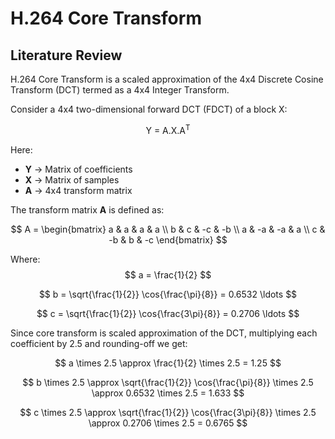 # H.264 Core Transform

## Literature Review
H.264 Core Transform is a scaled approximation of the 4x4 Discrete Cosine Transform (DCT) termed as a 4x4 Integer Transform.

Consider a 4x4 two-dimensional forward DCT (FDCT) of a block X:

<p align="center">Y = A.X.A<sup>T</sup></p>

Here:
- **Y** -> Matrix of coefficients
- **X** -> Matrix of samples
- **A** -> 4x4 transform matrix

The transform matrix **A** is defined as:

$$
A = \begin{bmatrix}
a & a & a & a \\
b & c & -c & -b \\
a & -a & -a & a \\
c & -b & b & -c
\end{bmatrix}
$$

Where:
$$
a = \frac{1}{2}
$$

$$
b = \sqrt{\frac{1}{2}} \cos{\frac{\pi}{8}} = 0.6532 \ldots
$$

$$
c = \sqrt{\frac{1}{2}} \cos{\frac{3\pi}{8}} = 0.2706 \ldots
$$

Since core transform is scaled approximation of the DCT, multiplying each coefficient by 2.5 and rounding-off we get:

$$
a \times 2.5 \approx \frac{1}{2} \times 2.5 = 1.25
$$

$$
b \times 2.5 \approx \sqrt{\frac{1}{2}} \cos{\frac{\pi}{8}} \times 2.5 \approx 0.6532 \times 2.5 = 1.633
$$

$$
c \times 2.5 \approx \sqrt{\frac{1}{2}} \cos{\frac{3\pi}{8}} \times 2.5 \approx 0.2706 \times 2.5 = 0.6765
$$
